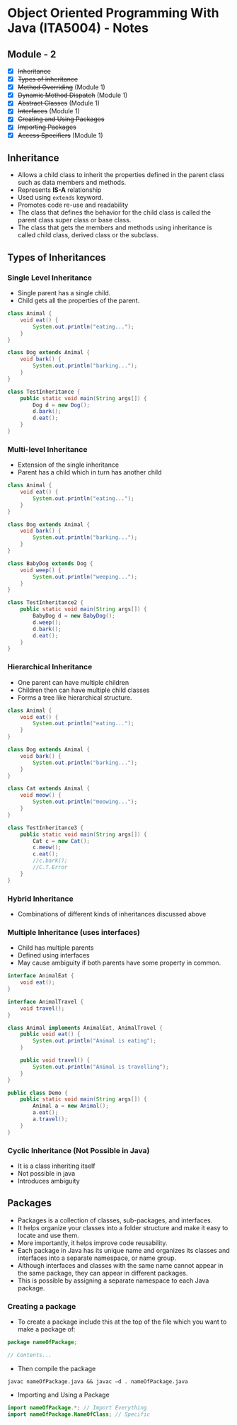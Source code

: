 # Object Oriented Programming With Java (ITA5004) - Notes

## Module - 2

- [x] ~~Inheritance~~
- [x] ~~Types of inheritance~~
- [x] ~~Method Overriding~~ (Module 1)
- [x] ~~Dynamic Method Dispatch~~ (Module 1)
- [x] ~~Abstract Classes~~ (Module 1)
- [x] ~~Interfaces~~ (Module 1)
- [x] ~~Creating and Using Packages~~
- [x] ~~Importing Packages~~
- [x] ~~Access Specifiers~~ (Module 1)

## Inheritance

- Allows a child class to inherit the properties defined in the parent class such as data members and methods.
- Represents **IS-A** relationship
- Used using `extends` keyword.
- Promotes code re-use and readability
- The class that defines the behavior for the child class is called the parent class super class or base class.
- The class that gets the members and methods using inheritance is called child class, derived class or the subclass.

## Types of Inheritances

### Single Level Inheritance

- Single parent has a single child.
- Child gets all the properties of the parent.

```java
class Animal {
    void eat() {
        System.out.println("eating...");
    }
}

class Dog extends Animal {
    void bark() {
        System.out.println("barking...");
    }
}

class TestInheritance {
    public static void main(String args[]) {
        Dog d = new Dog();
        d.bark();
        d.eat();
    }
}
```

### Multi-level Inheritance

- Extension of the single inheritance
- Parent has a child which in turn has another child

```java
class Animal {
    void eat() {
        System.out.println("eating...");
    }
}

class Dog extends Animal {
    void bark() {
        System.out.println("barking...");
    }
}

class BabyDog extends Dog {
    void weep() {
        System.out.println("weeping...");
    }
}

class TestInheritance2 {
    public static void main(String args[]) {
        BabyDog d = new BabyDog();
        d.weep();
        d.bark();
        d.eat();
    }
}
```

### Hierarchical Inheritance

- One parent can have multiple children
- Children then can have multiple child classes
- Forms a tree like hierarchical structure.

```java
class Animal {
    void eat() {
        System.out.println("eating...");
    }
}

class Dog extends Animal {
    void bark() {
        System.out.println("barking...");
    }
}

class Cat extends Animal {
    void meow() {
        System.out.println("meowing...");
    }
}

class TestInheritance3 {
    public static void main(String args[]) {
        Cat c = new Cat();
        c.meow();
        c.eat();
        //c.bark();
        //C.T.Error
    }
}
```

### Hybrid Inheritance

- Combinations of different kinds of inheritances discussed above

### Multiple Inheritance (uses interfaces)

- Child has multiple parents
- Defined using interfaces
- May cause ambiguity if both parents have some property in common.

```java
interface AnimalEat {
    void eat();
}

interface AnimalTravel {
    void travel();
}

class Animal implements AnimalEat, AnimalTravel {
    public void eat() {
        System.out.println("Animal is eating");
    }

    public void travel() {
        System.out.println("Animal is travelling");
    }
}

public class Demo {
    public static void main(String args[]) {
        Animal a = new Animal();
        a.eat();
        a.travel();
    }
}
```

### Cyclic Inheritance (Not Possible in Java)

- It is a class inheriting itself
- Not possible in java
- Introduces ambiguity

## Packages

- Packages is a collection of classes, sub-packages, and interfaces.
- It helps organize your classes into a folder structure and make it easy to locate and use them.
- More importantly, it helps improve code reusability.
- Each package in Java has its unique name and organizes its classes and interfaces into a separate namespace, or name group.
- Although interfaces and classes with the same name cannot appear in the same package, they can appear in different packages.
- This is possible by assigning a separate namespace to each Java package.

### Creating a package

- To create a package include this at the top of the file which you want to make a package of:

```java
package nameOfPackage;

// Contents...
```

- Then compile the package

```
javac nameOfPackage.java && javac –d . nameOfPackage.java
```

- Importing and Using a Package

```java
import nameOfPackage.*; // Import Everything
import nameOfPackage.NameOfClass; // Specific
```
